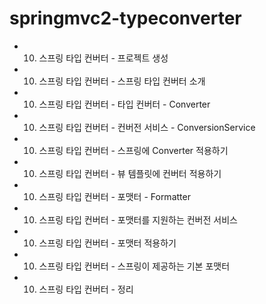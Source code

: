 # springmvc2-typeconverter

- 10. 스프링 타입 컨버터 - 프로젝트 생성
- 10. 스프링 타입 컨버터 - 스프링 타입 컨버터 소개
- 10. 스프링 타입 컨버터 - 타입 컨버터 - Converter
- 10. 스프링 타입 컨버터 - 컨버전 서비스 - ConversionService 
- 10. 스프링 타입 컨버터 - 스프링에 Converter 적용하기
- 10. 스프링 타입 컨버터 - 뷰 템플릿에 컨버터 적용하기
- 10. 스프링 타입 컨버터 - 포맷터 - Formatter
- 10. 스프링 타입 컨버터 - 포맷터를 지원하는 컨버전 서비스
- 10. 스프링 타입 컨버터 - 포맷터 적용하기
- 10. 스프링 타입 컨버터 - 스프링이 제공하는 기본 포맷터
- 10. 스프링 타입 컨버터 - 정리
